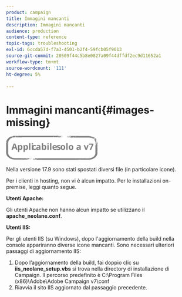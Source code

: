 ```yaml
---
product: campaign
title: Immagini mancanti
description: Immagini mancanti
audience: production
content-type: reference
topic-tags: troubleshooting
exl-id: 6ccda57d-f7a3-4501-b2f4-59fcb05f9013
source-git-commit: 20509f44c5b8e0827a09f44dffdf2ec9d11652a1
workflow-type: tm+mt
source-wordcount: '111'
ht-degree: 5%

---
```


# Immagini mancanti{#images-missing}

![](../../assets/v7-only.svg)

Nella versione 17.9 sono stati spostati diversi file (in particolare icone).

Per i clienti in hosting, non vi è alcun impatto. Per le installazioni on-premise, leggi quanto segue.

**Utenti Apache:**

Gli utenti Apache non hanno alcun impatto se utilizzano il **apache_neolane.conf**.

**Utenti IIS:**

Per gli utenti IIS (su Windows), dopo l&#39;aggiornamento della build nella console appariranno diverse icone mancanti. Sono necessari ulteriori passaggi di aggiornamento IIS:

1. Dopo l’aggiornamento della build, fai doppio clic su **iis_neolane_setup.vbs** si trova nella directory di installazione di Campaign. Il percorso predefinito è C:\Program Files (x86)\Adobe\Adobe Campaign v7\conf
1. Riavvia il sito IIS aggiornato dal passaggio precedente.

